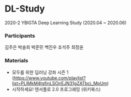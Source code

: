 # DL-Study
2020-2 YBIGTA Deep Learning Study (2020.04 ~ 2020.06) <br>

### Participants
김주은 박솔희 박준민 백진우 조석주 최정윤

### Materials
* 모두를 위한 딥러닝 강좌 시즌 1 <br> (https://www.youtube.com/playlist?list=PLlMkM4tgfjnLSOjrEJN31gZATbcj_MpUm)
* 시작하세요! 텐서플로 2.0 프로그래밍 (위키북스)
